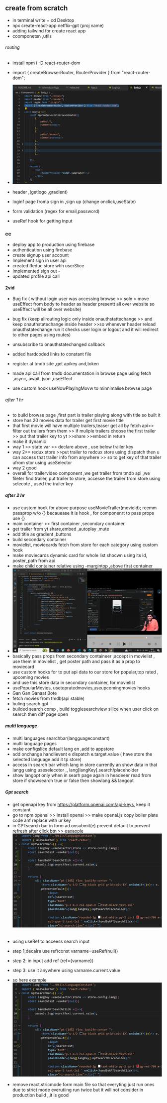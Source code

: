 
## create from scratch
- in terminal write = cd Desktop
- npx create-react-app netflix-gpt       (proj name)
- adding tailwind for create react app
- coomponetsn ,utils
###### routing
- install npm i -D react-router-dom
- import { createBrowserRouter, RouterProvider } from "react-router-dom";
- ![alt text](./imagenotes/routing.png)

- header ,(getlogo ,gradient)
- loginf page froma sign in ,sign up (change onclick,useState)
- form validation (regex for email,password)
- useRef hook for getting input
### cc
- deploy app to production using firebase
- authentication using firebase
- create signup user account
- Implement sign in user api
- created Reduc store wtih userSlice 
- Implemented sign out -
- updated profile api call  

#### 2vid
- Bug fix ( without login user was accessing browse >> soln >.move useEffect from body to header as header presentt all over website so useEffect will be all over website)
- bug fix (keep allrouting logic only inside onauthstattechange >> and keep onauthstatechange inside header >>so whenever header reload onauthstatechange run it checks user login or logout and it will redirect to other pages using routes)
- unsubscribe to onauthstatechanged callback
- added hardcoded links to constant file

- register at tmdb site ,get apikey and,token
- made api call from tmdb documentation in browse page using fetch ,async, await, json ,useEffect
- use custom hook  useNowPlayingMovw to minnimalise browse page
###### after 1 hr
- to build browse page ,first part is trailer playing along with title so built it
- store has 20 movies data for trailer get first movie title
- that first movie will have multiple trailers,teaser get all by fetch api>> filter out trailers from them >> if muliple trailers choose the first trailer >> put that trailer key to yt >>share >>embed in return 
- make it dynamic 
- way 1 >> state var >> declare above , use below trailer key
- way 2>> redux store >>put trailer to redcux store using dispatch then u can access that trailer info from anywhere >> so to get key of that trailer ufrom stor using useSelector
- way 2 good 
- overall for trailervideo component ,we get trailer from tmdb api ,we fileter find trailer, put trailer to store, accesse the trailer from store using selecote , used the trailer key

##### after 2 hr
- use custom hook for above purpose useMovieTrailer(movieId);
reemm passprop w/o {}  becauease it is hook , for componenrt to pass props use {}
- main container >> first container ,secondary container
- get trailer from yt share,embed ,autoplay ,mute
- add title as gradient ,buttons
- build secondary container
- movielist, moviecards fetch from store for each category using custom hook
- make moviecards dynamic card for whole list shocwn using its id, poster_path from api
- make child container relative using -margintop ,above first container 
- ![alt text](./bg.png)
- basically pass props from secondary containeer ,accept in movielist , use them in movielist , get poster path and pass it as a prop to moviecard 
- use custom hooks for to put api data to our store for popular,top rated , upcoming movies 
- and use this store data in secondary container, for movielist
- usePopularMovies, usetopratedmovies,useupcomingmovies hooks
- Gan Gan Ganaat Bote
 - fetch movies from tmdb(api stable)
 - buling search gpt 
 - builded search comp , build togglesearchview sllice when user click on search then diff page open 
 ##### multi language
 - multi languages searchbar(langguageconstant)
 - multi language pages
 -  make configslice default lang en ,add to appstore
 -  add onchange handlievent e dispatch e.target.value ( have store the selected language add it tp store)
 - access in search bar which lang in store currently an show data in that langg using useselecotor ,, lang[langKey].search/placeholder
 - show langopt only when in searh page again in headeeer read from store if showsearch true or false then showlang && langopt

##### Gpt search
- get openapi key from  https://platform.openai.com/api-keys, keep it constant
- go to npm openai >> install openai >> make openai.js copy boiler plate code anf replace with ur key 
- in GPTsearch bar in form ad onsubmit(e) prevent default to prevent refresh after click btn >> eaxaople ![alt text](.//userefexample.png)
######
- using useRef to acceess search input 
- step 1;decalre use ref(const varname=useRef(null))  
-  step 2: in input add ref (ref={varname})
- step 3: use it anywhere using varname.current.value
-  so here example ![alt text](.//userefexample.png)














- remove react.stricmode form  main file so that everyting just run ones due to strict mode everutiing run twice  but it will not consider in production build ,,it is good